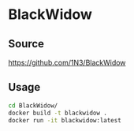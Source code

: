 # BlackWidow

## Source

https://github.com/1N3/BlackWidow

## Usage
```bash
cd BlackWidow/
docker build -t blackwidow .
docker run -it blackwidow:latest
```